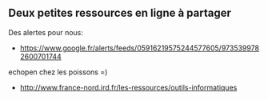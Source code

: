 ## Deux petites ressources en ligne à partager



Des alertes pour nous:  

  * <https://www.google.fr/alerts/feeds/05916219575244577605/9735399782600701744>

  
echopen chez les poissons =)  

  * <http://www.france-nord.ird.fr/les-ressources/outils-informatiques>



